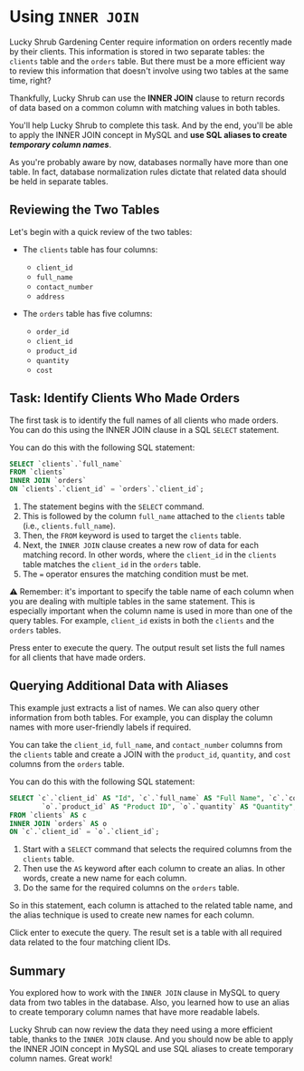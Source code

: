 # **Using `INNER JOIN`**

Lucky Shrub Gardening Center require information on orders recently made by their clients. This information is stored in two separate tables: the `clients` table and the `orders` table. But there must be a more efficient way to review this information that doesn't involve using two tables at the same time, right?

Thankfully, Lucky Shrub can use the **INNER JOIN** clause to return records of data based on a common column with matching values in both tables.

You'll help Lucky Shrub to complete this task. And by the end, you'll be able to apply the INNER JOIN concept in MySQL and **use SQL aliases to create *temporary column names***.

As you're probably aware by now, databases normally have more than one table. In fact, database normalization rules dictate that related data should be held in separate tables.

## **Reviewing the Two Tables**

Let's begin with a quick review of the two tables:

- The `clients` table has four columns:
  - `client_id`
  - `full_name`
  - `contact_number`
  - `address`

- The `orders` table has five columns:
  - `order_id`
  - `client_id`
  - `product_id`
  - `quantity`
  - `cost`

## **Task: Identify Clients Who Made Orders**

The first task is to identify the full names of all clients who made orders. You can do this using the INNER JOIN clause in a SQL `SELECT` statement.

You can do this with the following SQL statement:

```sql
SELECT `clients`.`full_name`
FROM `clients`
INNER JOIN `orders`
ON `clients`.`client_id` = `orders`.`client_id`;
```

1. The statement begins with the `SELECT` command.
2. This is followed by the column `full_name` attached to the `clients` table (i.e., `clients.full_name`).
3. Then, the `FROM` keyword is used to target the `clients` table.
4. Next, the `INNER JOIN` clause creates a new row of data for each matching record. In other words, where the `client_id` in the `clients` table matches the `client_id` in the `orders` table.
5. The `=` operator ensures the matching condition must be met.

⚠️ Remember: it's important to specify the table name of each column when you are dealing with multiple tables in the same statement. This is especially important when the column name is used in more than one of the query tables. For example, `client_id` exists in both the `clients` and the `orders` tables.

Press enter to execute the query. The output result set lists the full names for all clients that have made orders.

## **Querying Additional Data with Aliases**

This example just extracts a list of names. We can also query other information from both tables. For example, you can display the column names with more user-friendly labels if required.

You can take the `client_id`, `full_name`, and `contact_number` columns from the `clients` table and create a JOIN with the `product_id`, `quantity`, and `cost` columns from the `orders` table.

You can do this with the following SQL statement:

```sql
SELECT `c`.`client_id` AS "Id", `c`.`full_name` AS "Full Name", `c`.`contact_number` AS "Contact Number",
		`o`.`product_id` AS "Product ID", `o`.`quantity` AS "Quantity", `o`.`cost` AS "Cost"
FROM `clients` AS c
INNER JOIN `orders` AS o
ON `c`.`client_id` = `o`.`client_id`;
```

1. Start with a `SELECT` command that selects the required columns from the `clients` table.
2. Then use the `AS` keyword after each column to create an alias. In other words, create a new name for each column.
3. Do the same for the required columns on the `orders` table.

So in this statement, each column is attached to the related table name, and the alias technique is used to create new names for each column.

Click enter to execute the query. The result set is a table with all required data related to the four matching client IDs.

## **Summary**

You explored how to work with the `INNER JOIN` clause in MySQL to query data from two tables in the database. Also, you learned how to use an alias to create temporary column names that have more readable labels.

Lucky Shrub can now review the data they need using a more efficient table, thanks to the `INNER JOIN` clause. And you should now be able to apply the INNER JOIN concept in MySQL and use SQL aliases to create temporary column names. Great work!
